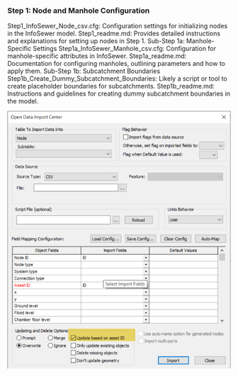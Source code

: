 ### Step 1: Node and Manhole Configuration
Step1_InfoSewer_Node_csv.cfg: Configuration settings for initializing nodes in the InfoSewer model.
Step1_readme.md: Provides detailed instructions and explanations for setting up nodes in Step 1.
Sub-Step 1a: Manhole-Specific Settings
Step1a_InfoSewer_Manhole_csv.cfg: Configuration for manhole-specific attributes in InfoSewer.
Step1a_readme.md: Documentation for configuring manholes, outlining parameters and how to apply them.
Sub-Step 1b: Subcatchment Boundaries
Step1b_Create_Dummy_Subcatchment_Boundaries: Likely a script or tool to create placeholder boundaries for subcatchments.
Step1b_readme.md: Instructions and guidelines for creating dummy subcatchment boundaries in the model.

![Alt text](image-8.png)